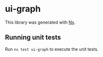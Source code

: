 # ui-graph

This library was generated with [Nx](https://nx.dev).

## Running unit tests

Run `nx test ui-graph` to execute the unit tests.
